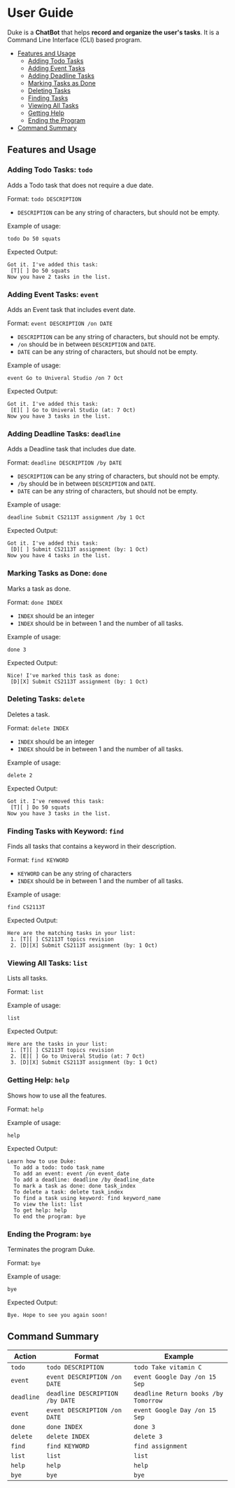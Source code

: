 # User Guide

Duke is a **ChatBot** that helps **record and organize the user's tasks**. It is a Command Line Interface (CLI) based program.

- [Features and Usage](#features)
  - [Adding Todo Tasks](#todo)
  - [Adding Event Tasks](#event)
  - [Adding Deadline Tasks](#deadline)
  - [Marking Tasks as Done](#done)
  - [Deleting Tasks](#delete)
  - [Finding Tasks](#find)
  - [Viewing All Tasks](#list)
  - [Getting Help](#help)
  - [Ending the Program](#bye)
- [Command Summary](#summary)

## <a name="features"></a>Features and Usage 

### <a name="todo"></a>Adding Todo Tasks: `todo`

Adds a Todo task that does not require a due date.

Format: `todo DESCRIPTION`

* `DESCRIPTION` can be any string of characters, but should not be empty.

Example of usage:
```
todo Do 50 squats
```
Expected Output:
```
Got it. I've added this task:
 [T][ ] Do 50 squats
Now you have 2 tasks in the list.
```
### <a name="event"></a> Adding Event Tasks: `event`

Adds an Event task that includes event date.

Format: `event DESCRIPTION /on DATE`

* `DESCRIPTION` can be any string of characters, but should not be empty.
* `/on` should be in between `DESCRIPTION` and `DATE`.
* `DATE` can be any string of characters, but should not be empty.

Example of usage:
```
event Go to Univeral Studio /on 7 Oct
```
Expected Output:
```
Got it. I've added this task:
 [E][ ] Go to Univeral Studio (at: 7 Oct)
Now you have 3 tasks in the list.
```

### <a name="deadline"></a>Adding Deadline Tasks: `deadline`
Adds a Deadline task that includes due date.

Format: `deadline DESCRIPTION /by DATE`

* `DESCRIPTION` can be any string of characters, but should not be empty.
* `/by` should be in between `DESCRIPTION` and `DATE`.
* `DATE` can be any string of characters, but should not be empty.

Example of usage:
```
deadline Submit CS2113T assignment /by 1 Oct
```
Expected Output:
```
Got it. I've added this task:
 [D][ ] Submit CS2113T assignment (by: 1 Oct)
Now you have 4 tasks in the list.
```
### <a name="done"></a>Marking Tasks as Done: `done`
Marks a task as done.

Format: `done INDEX`

* `INDEX` should be an integer
* `INDEX` should be in between 1 and the number of all tasks.

Example of usage:
```
done 3
```
Expected Output:
```
Nice! I've marked this task as done: 
 [D][X] Submit CS2113T assignment (by: 1 Oct)
```

### <a name="delete"></a>Deleting Tasks: `delete`
Deletes a task.

Format: `delete INDEX`

* `INDEX` should be an integer
* `INDEX` should be in between 1 and the number of all tasks.

Example of usage:
```
delete 2
```
Expected Output:
```
Got it. I've removed this task:
 [T][ ] Do 50 squats
Now you have 3 tasks in the list.
```

### <a name="find"></a>Finding Tasks with Keyword: `find`
Finds all tasks that contains a keyword in their description.

Format: `find KEYWORD`

* `KEYWORD` can be any string of characters
* `INDEX` should be in between 1 and the number of all tasks.

Example of usage:
```
find CS2113T
```
Expected Output:
```
Here are the matching tasks in your list:
 1. [T][ ] CS2113T topics revision
 2. [D][X] Submit CS2113T assignment (by: 1 Oct)
```

### <a name="list"></a>Viewing All Tasks: `list`
Lists all tasks.

Format: `list`

Example of usage:
```
list
```
Expected Output:
```
Here are the tasks in your list:
 1. [T][ ] CS2113T topics revision
 2. [E][ ] Go to Univeral Studio (at: 7 Oct)
 3. [D][X] Submit CS2113T assignment (by: 1 Oct)
```

### <a name="help"></a>Getting Help: `help`
Shows how to use all the features.

Format: `help`

Example of usage:
```
help
```
Expected Output:
```
Learn how to use Duke:
  To add a todo: todo task_name
  To add an event: event /on event_date
  To add a deadline: deadline /by deadline_date
  To mark a task as done: done task_index
  To delete a task: delete task_index
  To find a task using keyword: find keyword_name
  To view the list: list
  To get help: help
  To end the program: bye
```

### <a name="bye"></a>Ending the Program: `bye`
Terminates the program Duke.

Format: `bye`

Example of usage:
```
bye
```
Expected Output:
```
Bye. Hope to see you again soon!
```

## <a name="summary"></a>Command Summary

Action | Format | Example
------------ | ------------- | -------------
`todo` | `todo DESCRIPTION` | `todo Take vitamin C`
`event` | `event DESCRIPTION /on DATE` | `event Google Day /on 15 Sep`
`deadline` | `deadline DESCRIPTION /by DATE` | `deadline Return books /by Tomorrow`
`event` | `event DESCRIPTION /on DATE` | `event Google Day /on 15 Sep`
`done` | `done INDEX` | `done 3`
`delete` | `delete INDEX` | `delete 3`
`find` | `find KEYWORD` | `find assignment`
`list` | `list` | `list`
`help` | `help` | `help`
`bye` | `bye` | `bye`
